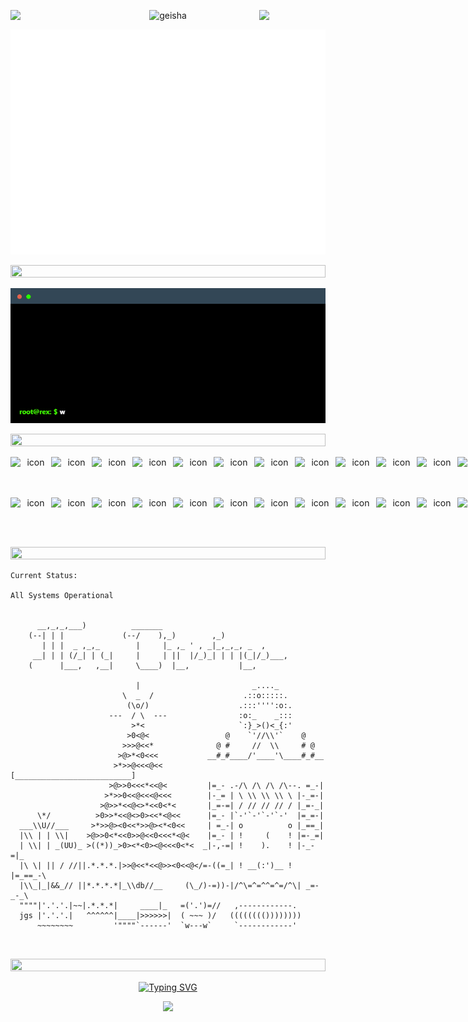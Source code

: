 <img align="left" src="https://user-images.githubusercontent.com/65187002/144930161-2f783401-8d27-4fdf-a2f7-cc0ba32f1f1f.gif" width="21%" style="display:inline;"><img align="right" src="https://user-images.githubusercontent.com/65187002/144930161-2f783401-8d27-4fdf-a2f7-cc0ba32f1f1f.gif" width="21%" style="display:inline;">

<p align="center">
  <img src="https://github.com/RexRowan/RexRowan/assets/4164511/5401aecb-60d5-4aa8-a85c-cd88dd125bd1" width="400" height="auto" alt="geisha" />
</p>

 <p align="center">
<img src="./assets/zh.svg" alt="Typing SVG" /></a>
</p>

<p align="center">
<img src="https://i.imgur.com/dBaSKWF.gif" height="20" width="100%">


<p align="center">
<img src="./assets/terminal.gif">

<p align="center">
<img src="https://i.imgur.com/dBaSKWF.gif" height="20" width="100%">

<div align="center">
 <div style="display: flex; align-items: flex-start;"><img src="https://techstack-generator.vercel.app/js-icon.svg" alt="icon" width="65" height="65" /><img src="https://techstack-generator.vercel.app/rescript-icon.svg" alt="icon" width="65" height="65" /><img src="https://techstack-generator.vercel.app/swift-icon.svg" alt="icon" width="65" height="65" /><img src="https://techstack-generator.vercel.app/redux-icon.svg" alt="icon" width="65" height="65" /><img src="https://techstack-generator.vercel.app/webpack-icon.svg" alt="icon" width="65" height="65" /><img src="https://techstack-generator.vercel.app/sass-icon.svg" alt="icon" width="65" height="65" /><img src="https://techstack-generator.vercel.app/storybook-icon.svg" alt="icon" width="65" height="65" /><img src="https://techstack-generator.vercel.app/prettier-icon.svg" alt="icon" width="65" height="65" /><img src="https://techstack-generator.vercel.app/eslint-icon.svg" alt="icon" width="65" height="65" /><img src="https://techstack-generator.vercel.app/jest-icon.svg" alt="icon" width="65" height="65" /><img src="https://techstack-generator.vercel.app/testinglibrary-icon.svg" alt="icon" width="65" height="65" /><img src="https://techstack-generator.vercel.app/python-icon.svg" alt="icon" width="65" height="65" /><img src="https://techstack-generator.vercel.app/django-icon.svg" alt="icon" width="65" height="65" /><img src="https://techstack-generator.vercel.app/graphql-icon.svg" alt="icon" width="65" height="65" /></div><div style="display: flex; align-items: flex-start;"><img src="https://techstack-generator.vercel.app/restapi-icon.svg" alt="icon" width="65" height="65" /><img src="https://techstack-generator.vercel.app/gatsby-icon.svg" alt="icon" width="65" height="65" /><img src="https://techstack-generator.vercel.app/csharp-icon.svg" alt="icon" width="65" height="65" /><img src="https://techstack-generator.vercel.app/react-icon.svg" alt="icon" width="65" height="65" /><img src="https://techstack-generator.vercel.app/ts-icon.svg" alt="icon" width="65" height="65" /><img src="https://techstack-generator.vercel.app/cpp-icon.svg" alt="icon" width="65" height="65" /><img src="https://techstack-generator.vercel.app/github-icon.svg" alt="icon" width="65" height="65" /><img src="https://techstack-generator.vercel.app/docker-icon.svg" alt="icon" width="65" height="65" /><img src="https://techstack-generator.vercel.app/kubernetes-icon.svg" alt="icon" width="65" height="65" /><img src="https://techstack-generator.vercel.app/aws-icon.svg" alt="icon" width="65" height="65" /><img src="https://techstack-generator.vercel.app/nginx-icon.svg" alt="icon" width="65" height="65" /><img src="https://techstack-generator.vercel.app/mysql-icon.svg" alt="icon" width="65" height="65" /><img src="https://techstack-generator.vercel.app/raspberrypi-icon.svg" alt="icon" width="65" height="65" /><img src="https://techstack-generator.vercel.app/java-icon.svg" alt="icon" width="65" height="65" /></div>
</div>

<p align="center">
<img src="https://i.imgur.com/dBaSKWF.gif" height="20" width="100%">

```vim
Current Status:

All Systems Operational


      __,_,_,___)          _______
    (--| | |             (--/    ),_)        ,_)
       | | |  _ ,_,_        |     |_ ,_ ' , _|_,_,_, _  ,
     __| | | (/_| | (_|     |     | ||  |/_)_| | | |(_|/_)___,
    (      |___,   ,__|     \____)  |__,           |__,

                            |                         _...._
                         \  _  /                    .::o:::::.
                          (\o/)                    .:::'''':o:.
                      ---  / \  ---                :o:_    _:::
                           >*<                     `:}_>()<_{:'
                          >0<@<                 @    `'//\\'`    @
                         >>>@<<*              @ #     //  \\     # @
                        >@>*<0<<<           __#_#____/'____'\____#_#__
                       >*>>@<<<@<<         [__________________________]
                      >@>>0<<<*<<@<         |=_- .-/\ /\ /\ /\--. =_-|
                     >*>>0<<@<<<@<<<        |-_= | \ \\ \\ \\ \ |-_=-|
                    >@>>*<<@<>*<<0<*<       |_=-=| / // // // / |_=-_|
      \*/          >0>>*<<@<>0><<*<@<<      |=_- |`-'`-'`-'`-'  |=_=-|
  ___\\U//___     >*>>@><0<<*>>@><*<0<<     | =_-| o          o |_==_|
  |\\ | | \\|    >@>>0<*<<0>>@<<0<<<*<@<    |=_- | !     (    ! |=-_=|
  | \\| | _(UU)_ >((*))_>0><*<0><@<<<0<*<  _|-,-=| !    ).    ! |-_-=|_
  |\ \| || / //||.*.*.*.|>>@<<*<<@>><0<<@</=-((=_| ! __(:')__ ! |=_==_-\
  |\\_|_|&&_// ||*.*.*.*|_\\db//__     (\_/)-=))-|/^\=^=^^=^=/^\| _=-_-_\
  """"|'.'.'.|~~|.*.*.*|     ____|_   =('.')=//   ,------------.
  jgs |'.'.'.|   ^^^^^^|____|>>>>>>|  ( ~~~ )/   (((((((())))))))
      ~~~~~~~~         '""""`------'  `w---w`     `------------'



```

<p align="center">
<img src="https://i.imgur.com/dBaSKWF.gif" height="20" width="100%">

<p align="center">
  <a href="https://paypal.me/0xMeanMachineRex?country.x=GB&locale.x=en_GB">
    <img src="https://readme-typing-svg.demolab.com?font=Henny+Penny&size=40&pause=1000&color=F71A50&center=true&vCenter=true&random=false&width=435&height=60&lines=Click+Me" alt="Typing SVG" />
  </a>
</p>

 <p align="center">
  <img src="https://capsule-render.vercel.app/api?type=waving&color=gradient&height=80&section=footer"/>
</p>


